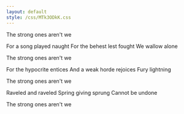 ```yaml
---
layout: default
style: /css/MTk3ODkK.css
---
```


The strong ones aren't we

For a song played naught
For the behest lest fought
We wallow alone

The strong ones aren't we

For the hypocrite entices
And a weak horde rejoices
Fury lightning

The strong ones aren't we

Raveled and raveled
Spring giving sprung
Cannot be undone

The strong ones aren't we
